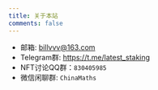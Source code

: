 ```yaml
---
title: 关于本站
comments: false
---
```


- 邮箱: billvvv@163.com
- Telegram群: https://t.me/latest_staking
- NFT讨论QQ群：`830405985`
- 微信闲聊群: `ChinaMaths`